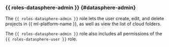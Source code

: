 ### {{ roles-datasphere-admin }} {#datasphere-admin}

The `{{ roles-datasphere-admin }}` role lets the user create, edit, and delete projects in {{ ml-platform-name }}, as well as view the list of cloud folders.

The `{{ roles-datasphere-admin }}` role also includes all permissions of the `{{ roles-datasphere-user }}` role.